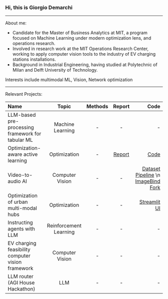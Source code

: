 ### Hi, this is Giorgio Demarchi
---
About me: 
- Candidate for the Master of Business Analytics at MIT, a program focused on Machine Learning under modern optimization lens, and operations research. 
- Involved in research work at the MIT Operations Research Center, working to apply computer vision tools to the industry of EV charging stations installations.
- Background in Industrial Engineering, having studied at Polytechnic of Milan and Delft University of Technology.

Interests include multimodal ML, Vision, Network optimization

---

Relevant Projects:

| Name | Topic  | Methods |Report | Code |
|:--------------|:---------------:|:---------------:|:---------------:|--------------:|
| LLM-based pre-processing framework for tabular ML | Machine Learning | - |- | - |
| Optimization-aware active learning | Optimization | - | [Report](https://github.com/giorgiodemarchi/Duality-Based-Active-Learning/blob/main/Project%20Report.pdf) | [Code](https://github.com/giorgiodemarchi/Duality-Based-Active-Learning) |
| Video-to-audio AI | Computer Vision | - |- | [Dataset Pipeline](https://github.com/giorgiodemarchi/audioset-processing-AV) \n [ImageBind Fork](https://github.com/giorgiodemarchi/ImageBind) |
| Optimization of urban multi-modal hubs | Optimization | - |-  | [Streamlit UI](https://github.com/giorgiodemarchi/ALab-Leuven-Streamlit-App) |
| Instructing agents with LLM | Reinforcement Learning | - | - |- |
| EV charging feasibility computer vision framework | Computer Vision | - |-  | - | 
| LLM router (AGI House Hackathon) | LLM | - |-  | - | 
